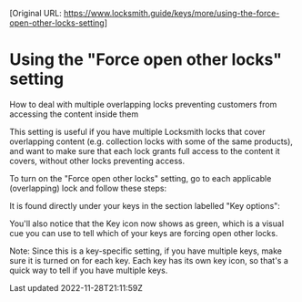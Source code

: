 [Original URL: https://www.locksmith.guide/keys/more/using-the-force-open-other-locks-setting]

# Using the "Force open other locks" setting

How to deal with multiple overlapping locks preventing customers from accessing the content inside them

This setting is useful if you have multiple Locksmith locks that cover overlapping content (e.g. collection locks with some of the same products), and want to make sure that each lock grants full access to the content it covers, without other locks preventing access.

To turn on the "Force open other locks" setting, go to each applicable (overlapping) lock and follow these steps:

It is found directly under your keys in the section labelled "Key options":

You'll also notice that the Key icon now shows as green, which is a visual cue you can use to tell which of your keys are forcing open other locks.

Note: Since this is a key-specific setting, if you have multiple keys, make sure it is turned on for each key. Each key has its own key icon, so that's a quick way to tell if you have multiple keys.

Last updated 2022-11-28T21:11:59Z